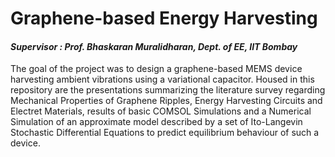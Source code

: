 # **Graphene-based Energy Harvesting**

#### *Supervisor : Prof. Bhaskaran Muralidharan, Dept. of EE, IIT Bombay*

The goal of the project was to design a graphene-based MEMS device harvesting ambient vibrations using a variational capacitor. Housed in this repository are the presentations summarizing the literature survey regarding Mechanical Properties of Graphene Ripples, Energy Harvesting Circuits and Electret Materials, results of basic COMSOL Simulations and a Numerical Simulation of an approximate model described by a set of Ito-Langevin Stochastic Differential Equations to predict equilibrium behaviour of such a device.
